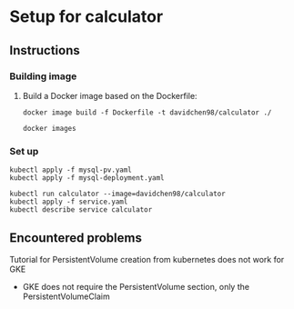 # Setup for calculator

## Instructions

### Building image

1. Build a Docker image based on the Dockerfile:
    ```console
    docker image build -f Dockerfile -t davidchen98/calculator ./
   
    docker images
    ```

### Set up

 ```console
kubectl apply -f mysql-pv.yaml
kubectl apply -f mysql-deployment.yaml

kubectl run calculator --image=davidchen98/calculator
kubectl apply -f service.yaml
kubectl describe service calculator
 ```


## Encountered problems
Tutorial for PersistentVolume creation from kubernetes does not work for GKE
* GKE does not require the PersistentVolume section, only the PersistentVolumeClaim
